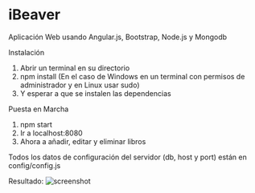 # iBeaver
Aplicación Web usando Angular.js, Bootstrap, Node.js y Mongodb

Instalación

1. Abrir un terminal en su directorio
2. npm install (En el caso de Windows en un terminal con permisos de administrador y en Linux usar sudo)
3. Y esperar a que se instalen las dependencias

Puesta en Marcha

1. npm start
2. Ir a localhost:8080
3. Ahora a añadir, editar y eliminar libros

Todos los datos de configuración del servidor (db, host y port) están en config/config.js

Resultado:
![screenshot](screenshot.png)




